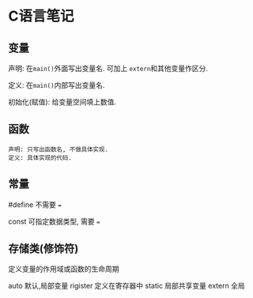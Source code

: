 # C语言笔记

## 变量 

   声明: 在`main()`外面写出变量名. 可加上 `extern`和其他变量作区分.

   定义: 在`main()`内部写出变量名.

   初始化(赋值): 给变量空间填上数值.

## 函数 

    声明: 只写出函数名, 不做具体实现.
    定义: 具体实现的代码. 
   
## 常量
#define 不需要 `=`

const 可指定数据类型, 需要 `=`

## 存储类(修饰符)
定义变量的作用域或函数的生命周期

auto    默认,局部变量
rigister 定义在寄存器中
static 局部共享变量
extern 全局